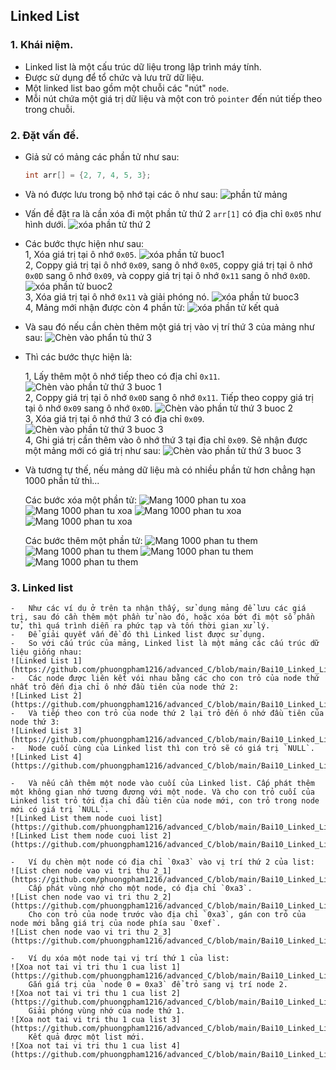 ## Linked List

### 1.  Khái niệm.

-   Linked list là một cấu trúc dữ liệu trong lập trình máy tính.
-   Được sử dụng để tổ chức và lưu trữ dữ liệu.
-   Một linked list bao gồm một chuỗi các "nút" `node`.
-   Mỗi nút chứa một giá trị dữ liệu và một con trỏ `pointer` đến nút tiếp theo trong chuỗi.

### 2.  Đặt vấn đề.

-   Giả sử có mảng các phần tử như sau:
    ```C
    int arr[] = {2, 7, 4, 5, 3};
    ```
-   Và nó được lưu trong bộ nhớ tại các ô như sau:
    ![phần tử mảng](https://github.com/phuongpham1216/advanced_C/blob/main/Bai10_Linked_List/Practice/Slide/arr_1.jpg)

-   Vấn đề đặt ra là cần xóa đi một phần tử thứ 2 ` arr[1] ` có địa chỉ `0x05` như hình dưới.
    ![xóa phần tử thứ 2](https://github.com/phuongpham1216/advanced_C/blob/main/Bai10_Linked_List/Practice/Slide/XoaPhanTuThu2_arr.jpg)
-   Các bước thực hiện như sau:  
    1,  Xóa giá trị tại ô nhớ `0x05`.
        ![xóa phần tử buoc1](https://github.com/phuongpham1216/advanced_C/blob/main/Bai10_Linked_List/Practice/Slide/XoaPhanTuThu2_Buoc1.jpg)  
    2,  Coppy giá trị tại ô nhớ `0x09`, sang ô nhớ `0x05`, coppy giá trị tại ô nhớ `0x0D` sang ô nhớ `0x09`, và coppy giá trị tại ô nhớ `0x11` sang ô nhớ `0x0D`.
        ![xóa phần tử buoc2](https://github.com/phuongpham1216/advanced_C/blob/main/Bai10_Linked_List/Practice/Slide/XoaPhanTuThu2_Buoc2.jpg)  
    3,  Xóa giá trị tại ô nhớ `0x11` và giải phóng nó.
        ![xóa phần tử buoc3](https://github.com/phuongpham1216/advanced_C/blob/main/Bai10_Linked_List/Practice/Slide/XoaPhanTuThu2_Buoc3.jpg)  
    4,  Mảng mới nhận được còn 4 phần tử:
        ![xóa phần tử kết quả](https://github.com/phuongpham1216/advanced_C/blob/main/Bai10_Linked_List/Practice/Slide/XoaPhanTuThu2_KetQua.jpg)

-   Và sau đó nếu cần chèn thêm một giá trị vào vị trí thứ 3 của mảng như sau:
    ![Chèn vào phẩn tủ thứ 3](https://github.com/phuongpham1216/advanced_C/blob/main/Bai10_Linked_List/Practice/Slide/ChenVaoPhanTuThu3.jpg)  
-   Thì các bước thực hiện là:

    1,  Lấy thêm một ô nhớ tiếp theo có địa chỉ `0x11`.
        ![Chèn vào phần tử thứ 3 buoc 1](https://github.com/phuongpham1216/advanced_C/blob/main/Bai10_Linked_List/Practice/Slide/ChenVaoPhanTuThu3_Buoc1.jpg)  
    2,  Coppy giá trị tại ô nhớ `0x0D` sang ô nhớ `0x11`. Tiếp theo coppy giá trị tại ô nhớ `0x09` sang ô nhớ `0x0D`.
        ![Chèn vào phần tử thứ 3 buoc 2](https://github.com/phuongpham1216/advanced_C/blob/main/Bai10_Linked_List/Practice/Slide/ChenVaoPhanTuThu3_Buoc2.jpg)  
    3,  Xóa giá trị tại ô nhớ thứ 3 có địa chỉ `0x09`.
        ![Chèn vào phần tử thứ 3 buoc 3](https://github.com/phuongpham1216/advanced_C/blob/main/Bai10_Linked_List/Practice/Slide/ChenVaoPhanTuThu3_Buoc3.jpg)  
    4,  Ghi giá trị cần thêm vào ô nhớ thứ 3 tại địa chỉ `0x09`. Sẽ nhận được một mảng mới có giá trị như sau:
        ![Chèn vào phần tử thứ 3 buoc 3](https://github.com/phuongpham1216/advanced_C/blob/main/Bai10_Linked_List/Practice/Slide/ChenVaoPhanTuThu3_KetQua.jpg)  

-   Và tương tự thế, nếu mảng dữ liệu mà có nhiều phần tử hơn chẳng hạn 1000 phần tử thì...

    Các bước xóa một phần tử:
    ![Mang 1000 phan tu xoa](https://github.com/phuongpham1216/advanced_C/blob/main/Bai10_Linked_List/Practice/Slide/Mang1000_Xoa1.jpg)
    ![Mang 1000 phan tu xoa](https://github.com/phuongpham1216/advanced_C/blob/main/Bai10_Linked_List/Practice/Slide/Mang1000_Xoa2.jpg)
    ![Mang 1000 phan tu xoa](https://github.com/phuongpham1216/advanced_C/blob/main/Bai10_Linked_List/Practice/Slide/Mang1000_Xoa3.jpg)
    ![Mang 1000 phan tu xoa](https://github.com/phuongpham1216/advanced_C/blob/main/Bai10_Linked_List/Practice/Slide/Mang1000_Xoa4.jpg)

    Các bước thêm một phần tử:
    ![Mang 1000 phan tu them](https://github.com/phuongpham1216/advanced_C/blob/main/Bai10_Linked_List/Practice/Slide/Mang1000_Them1.jpg)
    ![Mang 1000 phan tu them](https://github.com/phuongpham1216/advanced_C/blob/main/Bai10_Linked_List/Practice/Slide/Mang1000_Them2.jpg)
    ![Mang 1000 phan tu them](https://github.com/phuongpham1216/advanced_C/blob/main/Bai10_Linked_List/Practice/Slide/Mang1000_Them3.jpg)
    ![Mang 1000 phan tu them](https://github.com/phuongpham1216/advanced_C/blob/main/Bai10_Linked_List/Practice/Slide/Mang1000_Them4.jpg)

### 3.  Linked list
    -   Như các ví dụ ở trên ta nhận thấy, sử dụng mảng để lưu các giá trị, sau đó cần thêm một phần tử nào đó, hoặc xóa bớt đi một số phần tử, thì quá trình diễn ra phức tạp và tốn thời gian xử lý.
    -   Để giải quyết vấn đề đó thì Linked list được sử dụng.
    -   So với cấu trúc của mảng, Linked list là một mảng các cấu trúc dữ liệu giống nhau:
    ![Linked List 1](https://github.com/phuongpham1216/advanced_C/blob/main/Bai10_Linked_List/Practice/Slide/Linked_list_1.jpg)
    -   Các node được liên kết vói nhau bằng các cho con trỏ của node thứ nhất trỏ đến địa chỉ ô nhớ đầu tiên của node thứ 2:
    ![Linked List 2](https://github.com/phuongpham1216/advanced_C/blob/main/Bai10_Linked_List/Practice/Slide/Linked_list_2.jpg)
    -   Và tiếp theo con trỏ của node thứ 2 lại trỏ đến ô nhớ đầu tiên của node thứ 3:
    ![Linked List 3](https://github.com/phuongpham1216/advanced_C/blob/main/Bai10_Linked_List/Practice/Slide/Linked_list_3.jpg)
    -   Node cuối cùng của Linked list thì con trỏ sẽ có giá trị `NULL`.
    ![Linked List 4](https://github.com/phuongpham1216/advanced_C/blob/main/Bai10_Linked_List/Practice/Slide/Linked_list_4.jpg)

    -   Và nếu cần thêm một node vào cuối của Linked list. Cấp phát thêm một không gian nhớ tương đương với một node. Và cho con trỏ cuối của Linked list trỏ tới địa chỉ đầu tiên của node mới, con trỏ trong node mới có giá trị `NULL`.
    ![Linked List them node cuoi list](https://github.com/phuongpham1216/advanced_C/blob/main/Bai10_Linked_List/Practice/Slide/Linked_list_Them_Node_Cuoi_List.jpg)
    ![Linked List them node cuoi list 2](https://github.com/phuongpham1216/advanced_C/blob/main/Bai10_Linked_List/Practice/Slide/Linked_list_Them_Node_Cuoi_List_2.jpg)

    -   Ví dụ chèn một node có địa chỉ `0xa3` vào vị trí thứ 2 của list:
    ![List chen node vao vi tri thu 2_1](https://github.com/phuongpham1216/advanced_C/blob/main/Bai10_Linked_List/Practice/Slide/List_Chen_Vi_Tri_Thu_2_1.jpg)
        Cấp phát vùng nhớ cho một node, có địa chỉ `0xa3`.
    ![List chen node vao vi tri thu 2_2](https://github.com/phuongpham1216/advanced_C/blob/main/Bai10_Linked_List/Practice/Slide/List_Chen_Vi_Tri_Thu_2_2.jpg)
        Cho con trỏ của node trước vào địa chỉ `0xa3`, gán con trỏ của node mới bằng giá trị của node phía sau `0xef`.
    ![List chen node vao vi tri thu 2_3](https://github.com/phuongpham1216/advanced_C/blob/main/Bai10_Linked_List/Practice/Slide/List_Chen_Vi_Tri_Thu_2_3.jpg)

    -   Ví dụ xóa một node tại vị trí thứ 1 của list:
    ![Xoa not tai vi tri thu 1 cua list 1](https://github.com/phuongpham1216/advanced_C/blob/main/Bai10_Linked_List/Practice/Slide/Xoa_Node_Tai_Vi_Tri_Thu_1_List_1.jpg)
        Gắn giá trị của `node 0 = 0xa3` để trỏ sang vị trí node 2.
    ![Xoa not tai vi tri thu 1 cua list 2](https://github.com/phuongpham1216/advanced_C/blob/main/Bai10_Linked_List/Practice/Slide/Xoa_Node_Tai_Vi_Tri_Thu_1_List_2.jpg)
        Giải phóng vùng nhớ của node thứ 1.
    ![Xoa not tai vi tri thu 1 cua list 3](https://github.com/phuongpham1216/advanced_C/blob/main/Bai10_Linked_List/Practice/Slide/Xoa_Node_Tai_Vi_Tri_Thu_1_List_3.jpg)
        Kết quả được một list mới.
    ![Xoa not tai vi tri thu 1 cua list 4](https://github.com/phuongpham1216/advanced_C/blob/main/Bai10_Linked_List/Practice/Slide/Xoa_Node_Tai_Vi_Tri_Thu_1_List_4.jpg)
    
